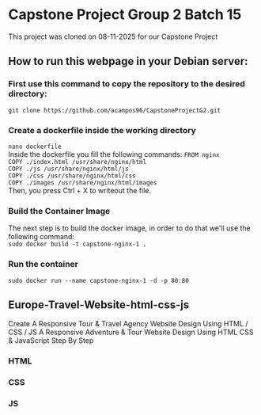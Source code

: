 # Capstone Project Group 2 Batch 15
This project was cloned on 08-11-2025 for our Capstone Project

## How to run this webpage in your Debian server:

### First use this command to copy the repository to the desired directory:  
`git clone https://github.com/acampos96/CapstoneProjectG2.git`
### Create a dockerfile inside the working directory
`nano dockerfile`  
Inside the dockerfile you fill the following commands:
`FROM nginx`  
`COPY ./index.html /usr/share/nginx/html`  
`COPY ./js /usr/share/nginx/html/js`  
`COPY ./css /usr/share/nginx/html/css`  
`COPY ./images /usr/share/nginx/html/images`  
Then, you press Ctrl + X to writeout the file.  
### Build the Container Image  
The next step is to build the docker image, in order to do that we'll use the following command:  
`sudo docker build -t capstone-nginx-1 .`  
### Run the container
`sudo docker run --name capstone-nginx-1 -d -p 80:80`  



## Europe-Travel-Website-html-css-js
Create A Responsive Tour &amp; Travel Agency Website Design Using HTML / CSS / JS
A Responsive Adventure & Tour Website Design Using HTML CSS  & JavaScript Step By Step

  
### HTML
### CSS
### JS
